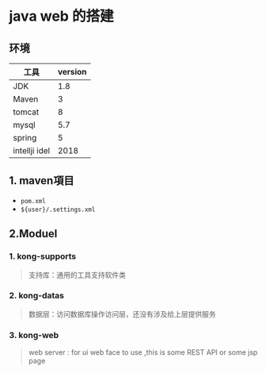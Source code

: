 # java web 的搭建
## 环境

| 工具            | version |
| ------------- | ------- |
| JDK           | 1.8     |
| Maven         | 3       |
| tomcat        | 8       |
| mysql         | 5.7     |
| spring        | 5       |
| intellji idel | 2018    |

## 1. maven項目

- `pom.xml`
- `${user}/.settings.xml`

## 2.Moduel
### 1. kong-supports
> 支持库：通用的工具支持软件类

### 2. kong-datas
> 数据层：访问数据库操作访问层，还没有涉及给上层提供服务

### 3. kong-web
> web server : for ui web face to use ,this is some REST API or some jsp page
